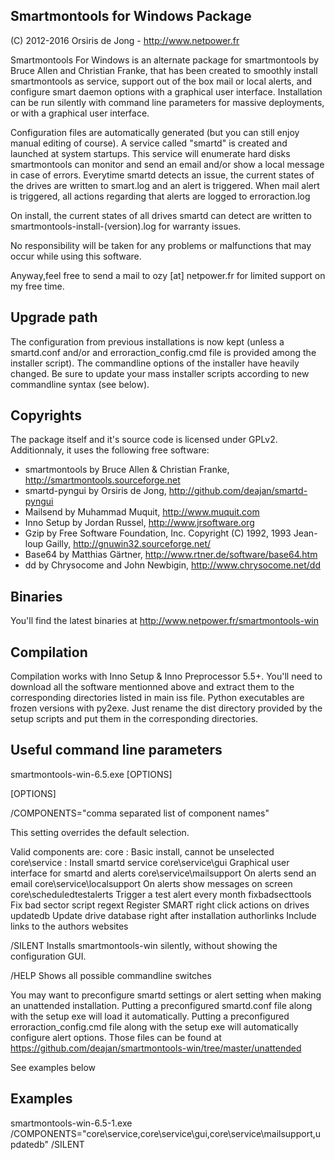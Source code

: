 ﻿## Smartmontools for Windows Package
(C) 2012-2016 Orsiris de Jong - http://www.netpower.fr

Smartmontools For Windows is an alternate package for smartmontools by Bruce Allen and Christian Franke, that has been created to smoothly install smartmontools as service,
support out of the box mail or local alerts, and configure smart daemon options with a graphical user interface.
Installation can be run silently with command line parameters for massive deployments, or with a graphical user interface.

Configuration files are automatically generated (but you can still enjoy manual editing of course).
A service called "smartd" is created and launched at system startups. This service will enumerate hard disks smartmontools can monitor and send an email and/or show a local message in case of errors.
Everytime smartd detects an issue, the current states of the drives are written to smart.log and an alert is triggered.
When mail alert is triggered, all actions regarding that alerts are logged to erroraction.log

On install, the current states of all drives smartd can detect are written to smartmontools-install-(version).log for warranty issues.

No responsibility will be taken for any problems or malfunctions that may occur while using this software.

Anyway,feel free to send a mail to ozy [at] netpower.fr for limited support on my free time.

## Upgrade path

The configuration from previous installations is now kept (unless a smartd.conf and/or and erroraction_config.cmd file is provided among the installer script).
The commandline options of the installer have heavily changed. Be sure to update your mass installer scripts according to new commandline syntax (see below).

## Copyrights

The package itself and it's source code is licensed under GPLv2.
Additionnaly, it uses the following free software:

- smartmontools by Bruce Allen & Christian Franke, http://smartmontools.sourceforge.net
- smartd-pyngui by Orsiris de Jong, http://github.com/deajan/smartd-pyngui
- Mailsend by Muhammad Muquit, http://www.muquit.com
- Inno Setup by Jordan Russel, http://www.jrsoftware.org
- Gzip by Free Software Foundation, Inc. Copyright (C) 1992, 1993 Jean-loup Gailly, http://gnuwin32.sourceforge.net/
- Base64 by Matthias Gärtner, http://www.rtner.de/software/base64.htm
- dd by Chrysocome and John Newbigin, http://www.chrysocome.net/dd

## Binaries

You'll find the latest binaries at http://www.netpower.fr/smartmontools-win

## Compilation

Compilation works with Inno Setup & Inno Preprocessor 5.5+.
You'll need to download all the software mentionned above and extract them to the corresponding directories listed in main iss file.
Python executables are frozen versions with py2exe. Just rename the dist directory provided by the setup scripts and put them in the corresponding directories.

## Useful command line parameters

smartmontools-win-6.5.exe [OPTIONS]

[OPTIONS]

/COMPONENTS="comma separated list of component names"

This setting overrides the default selection.

Valid components are:
core : 						Basic install, cannot be unselected
core\service : 				Install smartd service
core\service\gui			Graphical user interface for smartd and alerts
core\service\mailsupport	On alerts send an email
core\service\localsupport	On alerts show messages on screen
core\scheduledtestalerts	Trigger a test alert every month
fixbadsecttools				Fix bad sector script
regext						Register SMART right click actions on drives
updatedb					Update drive database right after installation
authorlinks					Include links to the authors websites

/SILENT 					Installs smartmontools-win silently, without showing the configuration GUI.

/HELP						Shows all possible commandline switches

You may want to preconfigure smartd settings or alert setting when making an unattended installation.
Putting a preconfigured smartd.conf file along with the setup exe will load it automatically.
Putting a preconfigured erroraction_config.cmd file along with the setup exe will automatically configure alert options.
Those files can be found at https://github.com/deajan/smartmontools-win/tree/master/unattended

See examples below

## Examples

smartmontools-win-6.5-1.exe /COMPONENTS="core\service,core\service\gui,core\service\mailsupport,updatedb" /SILENT

